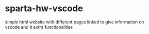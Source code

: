 # sparta-hw-vscode
simple html website with different pages linked to give information on vscode and it extra functionalities 
